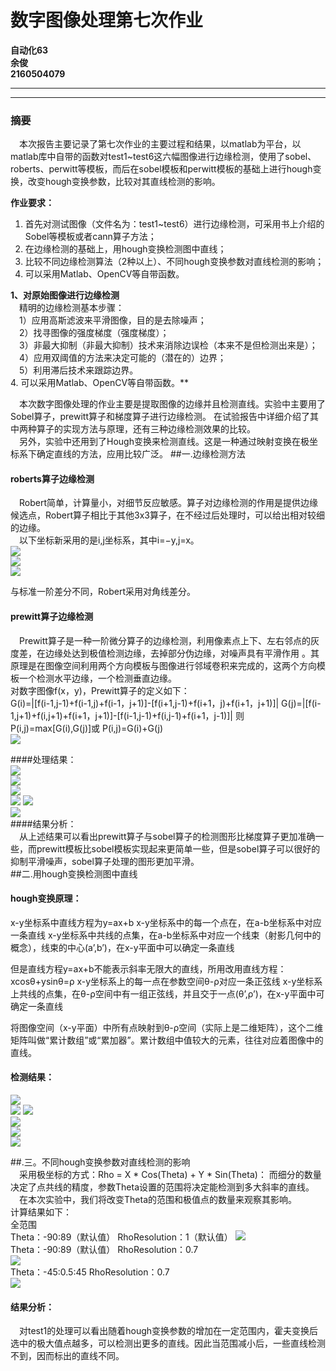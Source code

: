 # 数字图像处理第七次作业 
**自动化63  
余俊  
2160504079**  
***   
*** 
### 摘要 ###
&emsp;本次报告主要记录了第七次作业的主要过程和结果，以matlab为平台，以matlab库中自带的函数对test1~test6这六幅图像进行边缘检测，使用了sobel、roberts、perwitt等模板，而后在sobel模板和perwitt模板的基础上进行hough变换，改变hough变换参数，比较对其直线检测的影响。  
  
**作业要求：**   
1. 首先对测试图像（文件名为：test1~test6）进行边缘检测，可采用书上介绍的Sobel等模板或者cann算子方法；  
2. 在边缘检测的基础上，用hough变换检测图中直线；  
3. 比较不同边缘检测算法（2种以上）、不同hough变换参数对直线检测的影响；  
4. 可以采用Matlab、OpenCV等自带函数。

  
**1、对原始图像进行边缘检测**  
&emsp;精明的边缘检测基本步骤：  
&emsp;1）应用高斯滤波来平滑图像，目的是去除噪声；  
&emsp;2）找寻图像的强度梯度（强度梯度）；  
&emsp;3）非最大抑制（非最大抑制）技术来消除边误检（本来不是但检测出来是）；  
&emsp;4）应用双阈值的方法来决定可能的（潜在的）边界；  
&emsp;5）利用滞后技术来跟踪边界。  
4. 可以采用Matlab、OpenCV等自带函数。**  
   
&emsp;本次数字图像处理的作业主要是提取图像的边缘并且检测直线。实验中主要用了Sobel算子，prewitt算子和梯度算子进行边缘检测。
在试验报告中详细介绍了其中两种算子的实现方法与原理，还有三种边缘检测效果的比较。<br>
&emsp;另外，实验中还用到了Hough变换来检测直线。这是一种通过映射变换在极坐标系下确定直线的方法，应用比较广泛。 
##一.边缘检测方法   
#### roberts算子边缘检测  
&emsp;Robert简单，计算量小，对细节反应敏感。算子对边缘检测的作用是提供边缘候选点，Robert算子相比于其他3x3算子，在不经过后处理时，可以给出相对较细的边缘。   
&emsp;以下坐标新采用的是i,j坐标系，其中i=−y,j=x。  
![](https://raw.githubusercontent.com/Yujun1212/final/master/21.png)  
![](https://raw.githubusercontent.com/Yujun1212/final/master/22.png)  
![](https://raw.githubusercontent.com/Yujun1212/final/master/23.png)    
 
与标准一阶差分不同，Robert采用对角线差分。  
#### prewitt算子边缘检测   
&emsp;Prewitt算子是一种一阶微分算子的边缘检测，利用像素点上下、左右邻点的灰度差，在边缘处达到极值检测边缘，去掉部分伪边缘，对噪声具有平滑作用 。其原理是在图像空间利用两个方向模板与图像进行邻域卷积来完成的，这两个方向模板一个检测水平边缘，一个检测垂直边缘。  
对数字图像f(x，y)，Prewitt算子的定义如下：  
G(i)=|[f(i-1,j-1)+f(i-1,j)+f(i-1，j+1)]-[f(i+1,j-1)+f(i+1，j)+f(i+1，j+1)]|
G(j)=|[f(i-1,j+1)+f(i,j+1)+f(i+1，j+1)]-[f(i-1,j-1)+f(i,j-1)+f(i+1，j-1)]|
则 P(i,j)=max[G(i),G(j)]或 P(i,j)=G(i)+G(j)  
![](https://raw.githubusercontent.com/Yujun1212/final/master/24.png)   
 
####处理结果：   
![](https://raw.githubusercontent.com/Yujun1212/final/master/1.png)  
![](https://raw.githubusercontent.com/Yujun1212/final/master/3.png)  
![](https://raw.githubusercontent.com/Yujun1212/final/master/5.png)  
![](https://raw.githubusercontent.com/Yujun1212/final/master/7.png) 
![](https://raw.githubusercontent.com/Yujun1212/final/master/9.png)  
![](https://raw.githubusercontent.com/Yujun1212/final/master/11.png)   
####结果分析：  
&emsp;从上述结果可以看出prewitt算子与sobel算子的检测图形比梯度算子更加准确一些，而prewitt模板比sobel模板实现起来更简单一些，但是sobel算子可以很好的抑制平滑噪声，sobel算子处理的图形更加平滑。  
##二.用hough变换检测图中直线   
#### hough变换原理：  
 x-y坐标系中直线方程为y=ax+b
x-y坐标系中的每一个点在，在a-b坐标系中对应一条直线
x-y坐标系中共线的点集，在a-b坐标系中对应一个线束（射影几何中的概念），线束的中心(a’,b’)，在x-y平面中可以确定一条直线

但是直线方程y=ax+b不能表示斜率无限大的直线，所用改用直线方程：
xcosθ+ysinθ=ρ
x-y坐标系上的每一点在参数空间θ-ρ对应一条正弦线
x-y坐标系上共线的点集，在θ-ρ空间中有一组正弦线，并且交于一点(θ’,ρ’)，在x-y平面中可确定一条直线


将图像空间（x-y平面）中所有点映射到θ-ρ空间（实际上是二维矩阵），这个二维矩阵叫做“累计数组”或“累加器”。累计数组中值较大的元素，往往对应着图像中的直线。 
#### 检测结果：  
![](https://raw.githubusercontent.com/Yujun1212/final/master/2.png)  
![](https://raw.githubusercontent.com/Yujun1212/final/master/4.png) 
![](https://raw.githubusercontent.com/Yujun1212/final/master/6.png)   
![](https://raw.githubusercontent.com/Yujun1212/final/master/8.png)   
![](https://raw.githubusercontent.com/Yujun1212/final/master/10.png)   
![](https://raw.githubusercontent.com/Yujun1212/final/master/12.png)   

##.三。不同hough变换参数对直线检测的影响  
&emsp;采用极坐标的方式：Rho = X * Cos(Theta) + Y * Sin(Theta)：
而细分的数量决定了点共线的精度，参数Theta设置的范围将决定能检测到多大斜率的直线。               
&emsp;在本次实验中，我们将改变Theta的范围和极值点的数量来观察其影响。  
计算结果如下：  
全范围  
Theta：-90:89（默认值）  RhoResolution：1（默认值） 
![](https://raw.githubusercontent.com/Yujun1212/final/master/4.png)  
Theta：-90:89（默认值）  RhoResolution：0.7  
![](https://raw.githubusercontent.com/Yujun1212/final/master/13.png)  
Theta：-45:0.5:45  RhoResolution：0.7    
![](https://raw.githubusercontent.com/Yujun1212/final/master/14.png)   
#### 结果分析：  
&emsp;对test1的处理可以看出随着hough变换参数的增加在一定范围内，霍夫变换后选中的极大值点越多，可以检测出更多的直线。因此当范围减小后，一些直线检测不到，因而标出的直线不同。
 
